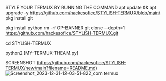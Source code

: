 STYLE YOUR TERMUX BY RUNNING THE COMMAND
apt update && apt upgrade -y
https://github.com/hackesofice/STYLISH-TERMUX/blob/main/
pkg install git

pkg install python
rm -rf OP-BANNER
git clone --depth=1 https://github.com/hackesofice/STYLISH-TERMUX.git

cd STYLISH-TERMUX

python2 [MY-TERMUX-THEAM.py]

SCREENSHOT
(https://github.com/hackesofice/STYLISH-TERMUX/new/main?filename=README.md)
![Screenshot_2023-12-31-12-03-51-822_com termux](https://github.com/hackesofice/STYLISH-TERMUX/assets/141201722/c64e77bb-e66f-4a29-be65-c519cff18c14)
